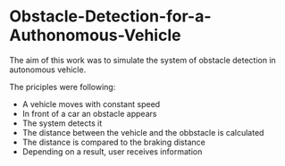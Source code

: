 # Obstacle-Detection-for-a-Authonomous-Vehicle
The aim of this work was to simulate the system of obstacle detection in autonomous vehicle. 

The priciples were following:
- A vehicle moves with constant speed
- In front of a car an obstacle appears
- The system detects it
- The distance between the vehicle and the obbstacle is calculated
- The distance is compared to the braking distance
- Depending on a result, user receives information


